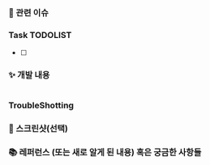 ### 📌 관련 이슈

<!-- 관련있는 이슈 번호(#000)을 적어주세요.
해당 pull request merge와 함께 이슈를 닫으려면
closed #Issue_number를 적어주세요 -->

### Task TODOLIST

<!-- 자신이 한 작업을 간단하게 TODO로 표현해주세요! -->

- [ ]

### ✨ 개발 내용

<!-- 개발에 대한 내용을 적어주세요 -->

```

```

### TroubleShotting

<!-- TroubleShotting이 있었다면 이야기 해주세요! -->

### 📸 스크린샷(선택)

### 📚 레퍼런스 (또는 새로 알게 된 내용) 혹은 궁금한 사항들

<!-- 참고할 사항이 있다면 적어주세요 -->

```

```
